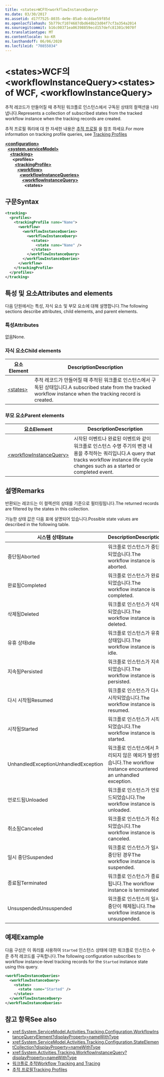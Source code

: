```yaml
---
title: <states>WCF의<workflowInstanceQuery>
ms.date: 03/30/2017
ms.assetid: d17f7525-8035-4e9e-85a0-4cddae59f85d
ms.openlocfilehash: 5b779cf1074687dbd648b23d04f7cf3a354a2014
ms.sourcegitcommit: b16c00371ea06398859ecd157defc81301c9070f
ms.translationtype: MT
ms.contentlocale: ko-KR
ms.lasthandoff: 06/06/2020
ms.locfileid: "70855034"
---
```

# <a name="states-of-wcf-workflowinstancequery"></a><span data-ttu-id="f967d-102">\<states>WCF의\<workflowInstanceQuery></span><span class="sxs-lookup"><span data-stu-id="f967d-102">\<states> of WCF, \<workflowInstanceQuery></span></span>

<span data-ttu-id="f967d-103">추적 레코드가 만들어질 때 추적된 워크플로 인스턴스에서 구독된 상태의 컬렉션을 나타냅니다.</span><span class="sxs-lookup"><span data-stu-id="f967d-103">Represents a collection of subscribed states from the tracked workflow instance when the tracking records are created.</span></span>  
  
<span data-ttu-id="f967d-104">추적 프로필 쿼리에 대 한 자세한 내용은 [추적 프로필](../../../windows-workflow-foundation/tracking-profiles.md) 을 참조 하세요.</span><span class="sxs-lookup"><span data-stu-id="f967d-104">For more information on tracking profile queries, see [Tracking Profiles](../../../windows-workflow-foundation/tracking-profiles.md)</span></span>  
  
[**\<configuration>**](../configuration-element.md)\
&nbsp;&nbsp;[**\<system.serviceModel>**](system-servicemodel.md)\
&nbsp;&nbsp;&nbsp;&nbsp;[**\<tracking>**](tracking-of-wcf.md)\
&nbsp;&nbsp;&nbsp;&nbsp;&nbsp;&nbsp;**\<profiles>**\
&nbsp;&nbsp;&nbsp;&nbsp;&nbsp;&nbsp;&nbsp;&nbsp;[**\<trackingProfile>**](trackingprofile-of-wcf.md)\
&nbsp;&nbsp;&nbsp;&nbsp;&nbsp;&nbsp;&nbsp;&nbsp;&nbsp;&nbsp;[**\<workflow>**](workflow-of-wcf.md)\
&nbsp;&nbsp;&nbsp;&nbsp;&nbsp;&nbsp;&nbsp;&nbsp;&nbsp;&nbsp;&nbsp;&nbsp;[**\<workflowInstanceQueries>**](workflowinstancequeries-of-wcf.md)\
&nbsp;&nbsp;&nbsp;&nbsp;&nbsp;&nbsp;&nbsp;&nbsp;&nbsp;&nbsp;&nbsp;&nbsp;&nbsp;&nbsp;[**\<workflowInstanceQuery>**](workflowinstancequery-of-wcf.md)\
&nbsp;&nbsp;&nbsp;&nbsp;&nbsp;&nbsp;&nbsp;&nbsp;&nbsp;&nbsp;&nbsp;&nbsp;&nbsp;&nbsp;&nbsp;&nbsp;**\<states>**  
  
## <a name="syntax"></a><span data-ttu-id="f967d-105">구문</span><span class="sxs-lookup"><span data-stu-id="f967d-105">Syntax</span></span>  
  
```xml  
<tracking>
  <profiles>
    <trackingProfile name="Name">
      <workflow>
        <workflowInstanceQueries>
          <workflowInstanceQuery>
            <states>
              <state name="Name" />
            </states>
          </workflowInstanceQuery>
        </workflowInstanceQueries>
      </workflow>
    </trackingProfile>
  </profiles>
</tracking>
```  
  
## <a name="attributes-and-elements"></a><span data-ttu-id="f967d-106">특성 및 요소</span><span class="sxs-lookup"><span data-stu-id="f967d-106">Attributes and elements</span></span>

<span data-ttu-id="f967d-107">다음 단원에서는 특성, 자식 요소 및 부모 요소에 대해 설명합니다.</span><span class="sxs-lookup"><span data-stu-id="f967d-107">The following sections describe attributes, child elements, and parent elements.</span></span>  
  
### <a name="attributes"></a><span data-ttu-id="f967d-108">특성</span><span class="sxs-lookup"><span data-stu-id="f967d-108">Attributes</span></span>  

<span data-ttu-id="f967d-109">없음</span><span class="sxs-lookup"><span data-stu-id="f967d-109">None.</span></span>  
  
### <a name="child-elements"></a><span data-ttu-id="f967d-110">자식 요소</span><span class="sxs-lookup"><span data-stu-id="f967d-110">Child elements</span></span>
  
|<span data-ttu-id="f967d-111">요소</span><span class="sxs-lookup"><span data-stu-id="f967d-111">Element</span></span>|<span data-ttu-id="f967d-112">Description</span><span class="sxs-lookup"><span data-stu-id="f967d-112">Description</span></span>|  
|-------------|-----------------|  
|[\<states>](state-of-wcf-workflowinstancequery.md)|<span data-ttu-id="f967d-113">추적 레코드가 만들어질 때 추적된 워크플로 인스턴스에서 구독된 상태입니다.</span><span class="sxs-lookup"><span data-stu-id="f967d-113">A subscribed state from the tracked workflow instance when the tracking record is created.</span></span>|  
  
### <a name="parent-elements"></a><span data-ttu-id="f967d-114">부모 요소</span><span class="sxs-lookup"><span data-stu-id="f967d-114">Parent elements</span></span>  
  
|<span data-ttu-id="f967d-115">요소</span><span class="sxs-lookup"><span data-stu-id="f967d-115">Element</span></span>|<span data-ttu-id="f967d-116">Description</span><span class="sxs-lookup"><span data-stu-id="f967d-116">Description</span></span>|  
|-------------|-----------------|  
|[\<workflowInstanceQuery>](../windows-workflow-foundation/workflowinstancequery.md)|<span data-ttu-id="f967d-117">시작된 이벤트나 완료된 이벤트와 같이 워크플로 인스턴스 수명 주기의 변경 내용을 추적하는 쿼리입니다.</span><span class="sxs-lookup"><span data-stu-id="f967d-117">A query that tracks workflow instance life cycle changes such as a started or completed event.</span></span>|  
  
## <a name="remarks"></a><span data-ttu-id="f967d-118">설명</span><span class="sxs-lookup"><span data-stu-id="f967d-118">Remarks</span></span>

<span data-ttu-id="f967d-119">반환되는 레코드는 이 컬렉션의 상태를 기준으로 필터링됩니다.</span><span class="sxs-lookup"><span data-stu-id="f967d-119">The returned records are filtered by the states in this collection.</span></span>  
  
<span data-ttu-id="f967d-120">가능한 상태 값은 다음 표에 설명되어 있습니다.</span><span class="sxs-lookup"><span data-stu-id="f967d-120">Possible state values are described in the following table.</span></span>  
  
|<span data-ttu-id="f967d-121">시스템 상태</span><span class="sxs-lookup"><span data-stu-id="f967d-121">State</span></span>|<span data-ttu-id="f967d-122">Description</span><span class="sxs-lookup"><span data-stu-id="f967d-122">Description</span></span>|  
|-----------|-----------------|  
|<span data-ttu-id="f967d-123">중단됨</span><span class="sxs-lookup"><span data-stu-id="f967d-123">Aborted</span></span>|<span data-ttu-id="f967d-124">워크플로 인스턴스가 중단되었습니다.</span><span class="sxs-lookup"><span data-stu-id="f967d-124">The workflow instance is aborted.</span></span>|  
|<span data-ttu-id="f967d-125">완료됨</span><span class="sxs-lookup"><span data-stu-id="f967d-125">Completed</span></span>|<span data-ttu-id="f967d-126">워크플로 인스턴스가 완료되었습니다.</span><span class="sxs-lookup"><span data-stu-id="f967d-126">The workflow instance is completed.</span></span>|  
|<span data-ttu-id="f967d-127">삭제됨</span><span class="sxs-lookup"><span data-stu-id="f967d-127">Deleted</span></span>|<span data-ttu-id="f967d-128">워크플로 인스턴스가 삭제되었습니다.</span><span class="sxs-lookup"><span data-stu-id="f967d-128">The workflow instance is deleted.</span></span>|  
|<span data-ttu-id="f967d-129">유휴 상태</span><span class="sxs-lookup"><span data-stu-id="f967d-129">Idle</span></span>|<span data-ttu-id="f967d-130">워크플로 인스턴스가 유휴 상태입니다.</span><span class="sxs-lookup"><span data-stu-id="f967d-130">The workflow instance is idle.</span></span>|  
|<span data-ttu-id="f967d-131">지속됨</span><span class="sxs-lookup"><span data-stu-id="f967d-131">Persisted</span></span>|<span data-ttu-id="f967d-132">워크플로 인스턴스가 지속되었습니다.</span><span class="sxs-lookup"><span data-stu-id="f967d-132">The workflow instance is persisted.</span></span>|  
|<span data-ttu-id="f967d-133">다시 시작됨</span><span class="sxs-lookup"><span data-stu-id="f967d-133">Resumed</span></span>|<span data-ttu-id="f967d-134">워크플로 인스턴스가 다시 시작되었습니다.</span><span class="sxs-lookup"><span data-stu-id="f967d-134">The workflow instance is resumed.</span></span>|  
|<span data-ttu-id="f967d-135">시작됨</span><span class="sxs-lookup"><span data-stu-id="f967d-135">Started</span></span>|<span data-ttu-id="f967d-136">워크플로 인스턴스가 시작되었습니다.</span><span class="sxs-lookup"><span data-stu-id="f967d-136">The workflow instance is started.</span></span>|  
|<span data-ttu-id="f967d-137">UnhandledException</span><span class="sxs-lookup"><span data-stu-id="f967d-137">UnhandledException</span></span>|<span data-ttu-id="f967d-138">워크플로 인스턴스에서 처리되지 않은 예외가 발생했습니다.</span><span class="sxs-lookup"><span data-stu-id="f967d-138">The workflow instance encountered an unhandled exception.</span></span>|  
|<span data-ttu-id="f967d-139">언로드됨</span><span class="sxs-lookup"><span data-stu-id="f967d-139">Unloaded</span></span>|<span data-ttu-id="f967d-140">워크플로 인스턴스가 언로드되었습니다.</span><span class="sxs-lookup"><span data-stu-id="f967d-140">The workflow instance is unloaded.</span></span>|  
|<span data-ttu-id="f967d-141">취소됨</span><span class="sxs-lookup"><span data-stu-id="f967d-141">Canceled</span></span>|<span data-ttu-id="f967d-142">워크플로 인스턴스가 취소되었습니다.</span><span class="sxs-lookup"><span data-stu-id="f967d-142">The workflow instance is canceled.</span></span>|  
|<span data-ttu-id="f967d-143">일시 중단</span><span class="sxs-lookup"><span data-stu-id="f967d-143">Suspended</span></span>|<span data-ttu-id="f967d-144">워크플로 인스턴스가 일시 중단된 경우</span><span class="sxs-lookup"><span data-stu-id="f967d-144">The workflow instance is suspended.</span></span>|  
|<span data-ttu-id="f967d-145">종료됨</span><span class="sxs-lookup"><span data-stu-id="f967d-145">Terminated</span></span>|<span data-ttu-id="f967d-146">워크플로 인스턴스가 종료됩니다.</span><span class="sxs-lookup"><span data-stu-id="f967d-146">The workflow instance is terminated.</span></span>|  
|<span data-ttu-id="f967d-147">Unsuspended</span><span class="sxs-lookup"><span data-stu-id="f967d-147">Unsuspended</span></span>|<span data-ttu-id="f967d-148">워크플로 인스턴스의 일시 중단이 해제됩니다.</span><span class="sxs-lookup"><span data-stu-id="f967d-148">The workflow instance is unsuspended.</span></span>|  
  
## <a name="example"></a><span data-ttu-id="f967d-149">예제</span><span class="sxs-lookup"><span data-stu-id="f967d-149">Example</span></span>

<span data-ttu-id="f967d-150">다음 구성은 이 쿼리를 사용하여 `Started` 인스턴스 상태에 대한 워크플로 인스턴스 수준 추적 레코드를 구독합니다.</span><span class="sxs-lookup"><span data-stu-id="f967d-150">The following configuration subscribes to workflow instance-level tracking records for the `Started` instance state using this query.</span></span>  
  
```xml  
<workflowInstanceQueries>
  <workflowInstanceQuery>
    <states>
      <state name="Started" />
    </states>
  </workflowInstanceQuery>
</workflowInstanceQueries>
```  
  
## <a name="see-also"></a><span data-ttu-id="f967d-151">참고 항목</span><span class="sxs-lookup"><span data-stu-id="f967d-151">See also</span></span>

- <xref:System.ServiceModel.Activities.Tracking.Configuration.WorkflowInstanceQueryElement?displayProperty=nameWithType>
- <xref:System.ServiceModel.Activities.Tracking.Configuration.StateElementCollection?displayProperty=nameWithType>
- <xref:System.Activities.Tracking.WorkflowInstanceQuery?displayProperty=nameWithType>
- [<span data-ttu-id="f967d-152">워크플로 추적</span><span class="sxs-lookup"><span data-stu-id="f967d-152">Workflow Tracking and Tracing</span></span>](../../../windows-workflow-foundation/workflow-tracking-and-tracing.md)
- [<span data-ttu-id="f967d-153">추적 프로필</span><span class="sxs-lookup"><span data-stu-id="f967d-153">Tracking Profiles</span></span>](../../../windows-workflow-foundation/tracking-profiles.md)

